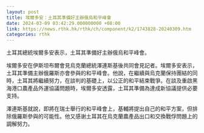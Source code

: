 ```yaml
---
layout: post
title: 埃爾多安：土耳其準備好主辦俄烏和平峰會
date: 2024-03-09 03:42:29.000000000 +08:00
link: https://news.rthk.hk/rthk/ch/component/k2/1743828-20240309.htm
categories: rthk
---
```


土耳其總統埃爾多安表示，土耳其準備好主辦俄烏和平峰會。

埃爾多安在伊斯坦布爾會見烏克蘭總統澤連斯基後共同會見記者。埃爾多安表示，土耳其準備主辦俄羅斯亦會參與的和平峰會。他說，在繼續與烏克蘭保持團結的同時，土耳其將繼續努力，在談判的基礎上，以公正的和平結束戰爭。在談及重啟黑海港口農產品外運協議問題時，埃爾多安透露，土耳其準備為達成新協議提供必要支持。

澤連斯基就說，即將在瑞士舉行的和平峰會上，基輔將提出自己的和平方案，但排除俄羅斯參與的可能性。他又感谢土耳其在烏克蘭農產品出口和交換戰俘問題上的調解努力。
